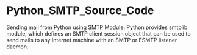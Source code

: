 # Python_SMTP_Source_Code
Sending mail from Python using SMTP Module. Python provides smtplib module, which defines an SMTP client session object that can be used to send mails to any Internet machine with an SMTP or ESMTP listener daemon.
